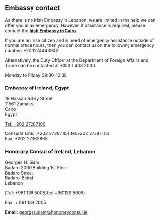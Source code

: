 ## Embassy contact

As there is no Irish Embassy in Lebanon, we are limited in the help we can offer you in an emergency. However, if assistance is required, please contact the [**Irish Embassy in Cairo**](https://www.ireland.ie/en/egypt/cairo/)**.**

If you are an Irish citizen and in need of emergency assistance outside of normal office hours, then you can contact us on the following emergency number: +20 1274443942

Alternatively, the Duty Officer at the Department of Foreign Affairs and Trade can be contacted at +353 1 408 2000.

Monday to Friday 09:30-12:30

### Embassy of Ireland, Egypt

18 Hassan Sabry Street   
11561 Zamalek   
Cairo   
Egypt

[Tel: +202 27287100](tel:+20227287100)

Consular Line: [+202 27287115](tel:+202 27287115)  
Fax: +202 27362863

### Honorary Consul of Ireland, Lebanon

Georges H. Siam   
Badaro 2000 Building 1st Floor   
Badaro Street   
Badaro-Beirut   
Lebanon

[Tel: +961 139 5005](tel:+961139 5005)

Fax: + 961 139 2005

**Email:** [georges.siam@honoraryconsul.ie](mailto:georges.siam@honoraryconsul.ie)